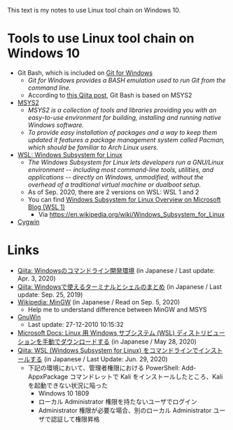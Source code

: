 This text is my notes to use Linux tool chain on Windows 10.

# Tools to use Linux tool chain on Windows 10
- Git Bash, which is included on [Git for Windows](https://gitforwindows.org/)
  * *Git for Windows provides a BASH emulation used to run Git from the command line.*
  * According to [this Qiita post](https://qiita.com/Ted-HM/items/9a60f6fcf74bbd79a904), Git Bash is based on MSYS2
- [MSYS2](https://www.msys2.org/)
  * *MSYS2 is a collection of tools and libraries providing you with an easy-to-use environment for building, installing and running native Windows software.*
  * *To provide easy installation of packages and a way to keep them updated it features a package management system called Pacman, which should be familiar to Arch Linux users.*
- [WSL: Windows Subsystem for Linux](https://docs.microsoft.com/en-us/windows/wsl/)
  * *The Windows Subsystem for Linux lets developers run a GNU/Linux environment -- including most command-line tools, utilities, and applications -- directly on Windows, unmodified, without the overhead of a traditional virtual machine or dualboot setup.*
  * As of Sep. 2020, there are 2 versions on WSL: WSL 1 and 2
  * You can find [Windows Subsystem for Linux Overview on Microsoft Blog (WSL 1)](https://docs.microsoft.com/ja-jp/archive/blogs/wsl/windows-subsystem-for-linux-overview)
    + Via https://en.wikipedia.org/wiki/Windows_Subsystem_for_Linux
- [Cygwin](https://www.cygwin.com/)

# Links
- [Qiita: Windowsのコマンドライン開発環境](https://qiita.com/ymdymd/items/2fe0235e8126f06e74ca) (in Japanese / Last update: Apr. 3, 2020)
- [Qiita: Windowsで使えるターミナルとシェルのまとめ](https://qiita.com/Ted-HM/items/9a60f6fcf74bbd79a904) (in Japanese / Last update: Sep. 25, 2019)
- [Wikipedia: MinGW](https://ja.wikipedia.org/wiki/MinGW) (in Japanese / Read on Sep. 5, 2020)
  * Help me to understand difference between MinGW and MSYS
- [GnuWin](http://gnuwin32.sourceforge.net/)
  * Last update: 27-12-2010 10:15:32
- [Microsoft Docs: Linux 用 Windows サブシステム (WSL) ディストリビューションを手動でダウンロードする](https://docs.microsoft.com/ja-jp/windows/wsl/install-manual) (in Japanese / May 28, 2020)
- [Qiita: WSL (Windows Subsystem for Linux) をコマンドラインでインストールする](https://qiita.com/moriai/items/850ee91d60edc91e7b7e) (in Japanese / Last Update: Jun. 29, 2020)
  * 下記の環境において、管理者権限における PowerShell: Add-AppxPackage コマンドレットで Kali をインストールしたところ、Kali を起動できない状況に陥った
    + Windows 10 1809
    + ローカル Administrator 権限を持たないユーザでログイン
    + Administrator 権限が必要な場合、別のローカル Administrator ユーザで認証して権限昇格
